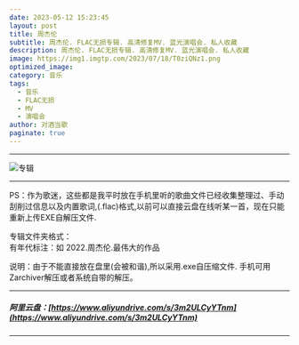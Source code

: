 ```yaml
---
date: 2023-05-12 15:23:45
layout: post
title: 周杰伦
subtitle: 周杰伦. FLAC无损专辑. 高清修复MV. 蓝光演唱会. 私人收藏
description: 周杰伦. FLAC无损专辑. 高清修复MV. 蓝光演唱会. 私人收藏
image: https://img1.imgtp.com/2023/07/18/T0ziQNz1.png
optimized_image: 
category: 音乐
tags:
  - 音乐
  - FLAC无损
  - MV
  - 演唱会
author: 对酒当歌
paginate: true
---
```

---

![专辑](https://img1.imgtp.com/2023/07/18/gxnXwtW8.png)

---

PS：作为歌迷，这些都是我平时放在手机里听的歌曲文件已经收集整理过、手动刮削过信息以及内置歌词,(.flac)格式,以前可以直接云盘在线听某一首，现在只能重新上传EXE自解压文件.  

专辑文件夹格式：  
有年代标注：如 2022.周杰伦.最伟大的作品  

说明：由于不能直接放在盘里(会被和谐),所以采用.exe自压缩文件. 手机可用Zarchiver解压或者系统自带的解压。

---

##### 阿里云盘：[https://www.aliyundrive.com/s/3m2ULCyYTnm](https://www.aliyundrive.com/s/3m2ULCyYTnm)

---

